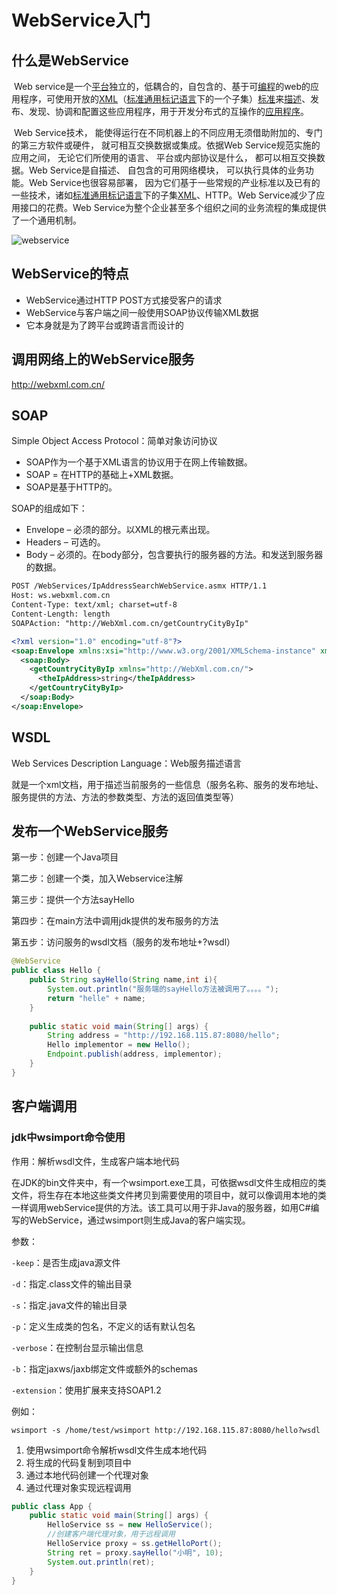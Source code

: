 

# WebService入门

## 什么是WebService

​	Web service是一个[平台](http://baike.baidu.com/view/58664.htm)独立的，低耦合的，自包含的、基于可[编程](http://baike.baidu.com/view/3281.htm)的web的应用程序，可使用开放的[XML](http://baike.baidu.com/view/63.htm)（[标准通用标记语言](http://baike.baidu.com/view/5286041.htm)下的一个子集）[标准](http://baike.baidu.com/view/8079.htm)来[描述](http://baike.baidu.com/view/491264.htm)、发布、发现、协调和配置这些应用程序，用于开发分布式的互操作的[应用程序](http://baike.baidu.com/view/330120.htm)。

​	Web Service技术， 能使得运行在不同机器上的不同应用无须借助附加的、专门的第三方软件或硬件， 就可相互交换数据或集成。依据Web Service规范实施的应用之间， 无论它们所使用的语言、 平台或内部协议是什么， 都可以相互交换数据。Web Service是自描述、 自包含的可用网络模块， 可以执行具体的业务功能。Web Service也很容易部署， 因为它们基于一些常规的产业标准以及已有的一些技术，诸如[标准通用标记语言](http://baike.baidu.com/view/5286041.htm)下的子集[XML](http://baike.baidu.com/view/63.htm)、HTTP。Web Service减少了应用接口的花费。Web Service为整个企业甚至多个组织之间的业务流程的集成提供了一个通用机制。

![webservice](https://cdn.tencentfs.clboy.cn/images/2021/20210911203247012.png)

## WebService的特点

- WebService通过HTTP POST方式接受客户的请求
- WebService与客户端之间一般使用SOAP协议传输XML数据
- 它本身就是为了跨平台或跨语言而设计的



## 调用网络上的WebService服务

http://webxml.com.cn/



## SOAP

Simple Object Access Protocol：简单对象访问协议

- SOAP作为一个基于XML语言的协议用于在网上传输数据。
- SOAP = 在HTTP的基础上+XML数据。
- SOAP是基于HTTP的。

SOAP的组成如下：

- Envelope – 必须的部分。以XML的根元素出现。
- Headers – 可选的。
- Body – 必须的。在body部分，包含要执行的服务器的方法。和发送到服务器的数据。

 

```xml
POST /WebServices/IpAddressSearchWebService.asmx HTTP/1.1
Host: ws.webxml.com.cn
Content-Type: text/xml; charset=utf-8
Content-Length: length
SOAPAction: "http://WebXml.com.cn/getCountryCityByIp"

<?xml version="1.0" encoding="utf-8"?>
<soap:Envelope xmlns:xsi="http://www.w3.org/2001/XMLSchema-instance" xmlns:xsd="http://www.w3.org/2001/XMLSchema" xmlns:soap="http://schemas.xmlsoap.org/soap/envelope/">
  <soap:Body>
    <getCountryCityByIp xmlns="http://WebXml.com.cn/">
      <theIpAddress>string</theIpAddress>
    </getCountryCityByIp>
  </soap:Body>
</soap:Envelope>
```



## WSDL 

Web Services Description Language：Web服务描述语言

​	就是一个xml文档，用于描述当前服务的一些信息（服务名称、服务的发布地址、服务提供的方法、方法的参数类型、方法的返回值类型等）



## 发布一个WebService服务



第一步：创建一个Java项目

第二步：创建一个类，加入Webservice注解

第三步：提供一个方法sayHello

第四步：在main方法中调用jdk提供的发布服务的方法

第五步：访问服务的wsdl文档（服务的发布地址+?wsdl）

```java
@WebService
public class Hello {
	public String sayHello(String name,int i){
		System.out.println("服务端的sayHello方法被调用了。。。。");
		return "helle" + name;
	}
	
	public static void main(String[] args) {
		String address = "http://192.168.115.87:8080/hello";
		Hello implementor = new Hello();
		Endpoint.publish(address, implementor);
	}
}
```



## 客户端调用

### jdk中wsimport命令使用

作用：解析wsdl文件，生成客户端本地代码

​	在JDK的bin文件夹中，有一个wsimport.exe工具，可依据wsdl文件生成相应的类文件，将生存在本地这些类文件拷贝到需要使用的项目中，就可以像调用本地的类一样调用webService提供的方法。该工具可以用于非Java的服务器，如用C#编写的WebService，通过wsimport则生成Java的客户端实现。

参数：

`-keep`：是否生成java源文件

`-d`：指定.class文件的输出目录

`-s`：指定.java文件的输出目录

`-p`：定义生成类的包名，不定义的话有默认包名

`-verbose`：在控制台显示输出信息

`-b`：指定jaxws/jaxb绑定文件或额外的schemas

`-extension`：使用扩展来支持SOAP1.2

例如：

``` shell
wsimport -s /home/test/wsimport http://192.168.115.87:8080/hello?wsdl
```



1. 使用wsimport命令解析wsdl文件生成本地代码
2. 将生成的代码复制到项目中
3. 通过本地代码创建一个代理对象
4. 通过代理对象实现远程调用



```java
public class App {
	public static void main(String[] args) {
		HelloService ss = new HelloService();
		//创建客户端代理对象，用于远程调用
		HelloService proxy = ss.getHelloPort();
		String ret = proxy.sayHello("小明", 10);
		System.out.println(ret);
	}
}
```

